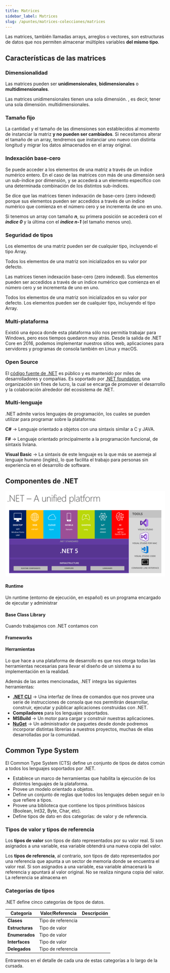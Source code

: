 ```yaml
---
title: Matrices
sidebar_label: Matrices
slug: /apuntes/matrices-colecciones/matrices
---
```


Las matrices, también llamadas arrays, arreglos o vectores, son estructuras de datos que nos permiten almacenar múltiples variables **del mismo tipo**.

## Características de las matrices
### Dimensionalidad 
Las matrices pueden ser **unidimensionales**, **bidimensionales** o **multidimensionales**.

Las matrices unidimensionales tienen una sola dimensión. , es decir, tener una sola dimensión. multidimensionales. 

### Tamaño fijo
La cantidad y el tamaño de las dimensiones son establecidos al momento de instanciar la matriz **y no pueden ser cambiados**. Si necesitamos alterar el tamaño de un array, tendremos que instanciar uno nuevo con distinta longitud y migrar los datos almacenados en el array original. 

### Indexación base-cero 
Se puede acceder a los elementos de una matriz a través de un índice numérico entero. En el caso de las matrices con más de una dimensión será un sub-índice por dimensión, y se accederá a un elemento específico con una determinada combinación de los distintos sub-índices. 

Se dice que las matrices tienen indexación de base-cero (zero indexed) porque sus elementos pueden ser accedidos a través de un índice numérico que comienza en el número cero y se incrementa de uno en uno.

Si tenemos un array con tamaño **_n_**, su primera posición se accederá con el **_índice 0_** y la última con el **_índice n-1_** (el tamaño menos uno).

### Seguridad de tipos
Los elementos de una matriz pueden ser de cualquier tipo, incluyendo el tipo Array.

Todos los elementos de una matriz son inicializados en su valor por defecto. 


Las matrices tienen indexación base-cero (zero indexed). 
Sus elementos pueden ser accedidos a través de un índice numérico que comienza en el número cero y se incrementa de uno en uno.

Todos los elementos de una matriz son inicializados en su valor por defecto.
Los elementos pueden ser de cualquier tipo, incluyendo el tipo Array.


### Multi-plataforma
Existió una época donde esta plataforma sólo nos permitía trabajar para Windows, pero esos tiempos quedaron muy atrás. Desde la salida de .NET Core en 2016, podemos implementar nuestros sitios web, aplicaciones para servidores y programas de consola también en Linux y macOS. 

### Open Source
El [código fuente de .NET](https://github.com/dotnet) es público y es mantenido por miles de desarrolladores y compañias. Es soportado por [.NET foundation](https://dotnetfoundation.org/), una organización sin fines de lucro, la cual se encarga de promover el desarrollo y la colaboración alrededor del ecosistema de .NET.

### Multi-lenguaje
.NET admite varios lenguajes de programación, los cuales se pueden utilizar para programar sobre la plataforma:

**C#** → Lenguaje orientado a objetos con una sintaxis similar a C y JAVA.

**F#** →  Lenguaje orientado principalmente a la programación funcional, de sintaxis liviana.

**Visual Basic** → La sintaxis de este lenguaje es la que más se asemeja al lenguaje humano (inglés), lo que facilita el trabajo para personas sin experiencia en el desarrollo de software. 

## Componentes de .NET
![.NET Platform](../../../static/img/dotnet5_platform.png)

#### Runtime
Un runtime (entorno de ejecución, en español) es un programa encargado de ejecutar y administrar 

#### Base Class Library
Cuando trabajamos con .NET contamos con

#### Frameworks

#### Herramientas 
Lo que hace a una plataforma de desarrollo es que nos otorga todas las herramientas necesarias para llevar el diseño de un sistema a su implementación en la realidad. 

Además de las antes mencionadas, .NET integra las siguientes herramientas:
* __[.NET CLI](https://docs.microsoft.com/en-us/dotnet/core/tools/)__ → Una interfaz de línea de comandos que nos provee una serie de instrucciones de consola que nos permitirán desarrollar, construir, ejecutar y públicar aplicaciones construidas con .NET. 
* __Compiladores__ para los lenguajes soportados.
* __MSBuild__ → Un motor para cargar y construir nuestras aplicaciones.
* __[NuGet](https://www.nuget.org/)__ → Un administrador de paquetes desde donde podremos incorporar distintas librerías a nuestros proyectos, muchas de ellas desarrolladas por la comunidad.

## Common Type System
El Common Type System (CTS) define un conjunto de tipos de datos común a todos los lenguajes soportados por .NET. 

* Establece un marco de herramientas que habilita la ejecución de los distintos lenguajes de la plataforma. 
* Provee un modelo orientado a objetos. 
* Define un conjunto de reglas que todos los lenguajes deben seguir en lo que refiere a tipos.
* Provee una biblioteca que contiene los tipos primitivos básicos (Boolean, Int32, Byte, Char, etc). 
* Define tipos de dato en dos categorías: de valor y de referencia.

### Tipos de valor y tipos de referencia
Los **tipos de valor** son tipos de dato representados por su valor real. Si son asignados a una variable, esa variable obtendrá una nueva copia del valor. 

Los **tipos de referencia**, al contrario, son tipos de dato representados por una referencia que apunta a un sector de memoria donde se encuentra el valor real. Si son asignados a una variable, esa variable almacenará la referencia y apuntará al valor original. No se realiza ninguna copia del valor.
La referencia se almacena en 

### Categorías de tipos
.NET define cinco categorías de tipos de datos.

| Categoría       | Valor/Referencia   | Descripción |
| --------------- | ------------------ | ----------- |
| **Clases**      | Tipo de referencia |             |
| **Estructuras** | Tipo de valor      |             |
| **Enumerados**  | Tipo de valor      |             |
| **Interfaces**  | Tipo de valor      |             |
| **Delegados**   | Tipo de referencia |             |

Entraremos en el detalle de cada una de estas categorías a lo largo de la cursada. 




